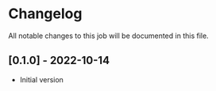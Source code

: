 # Changelog
All notable changes to this job will be documented in this file.

## [0.1.0] - 2022-10-14
* Initial version
